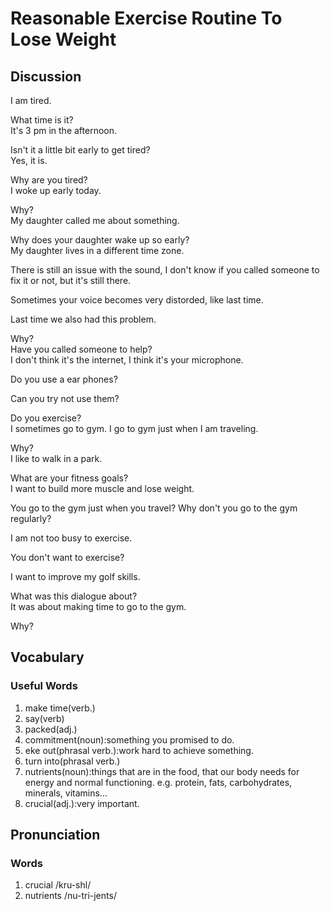 # Reasonable Exercise Routine To Lose Weight
## Discussion
I am tired.  

What time is it?  
It's 3 pm in the afternoon.  

Isn't it a little bit early to get tired?  
Yes, it is.  

Why are you tired?  
I woke up early today.  

Why?  
My daughter called me about something.  

Why does your daughter wake up so early?  
My daughter lives in a different time zone.  

There is still an issue with the sound, I don't know if you called someone to fix it or not, but it's still there.  

Sometimes your voice becomes very distorded, like last time.  

Last time we also had this problem.  

Why?  
Have you called someone to help?  
I don't think it's the internet, I think it's your microphone.  

Do you use a ear phones?  

Can you try not use them?  

Do you exercise?  
I sometimes go to gym. I go to gym just when I am traveling.  

Why?  
I like to walk in a park.  

What are your fitness goals?  
I want to build more muscle and lose weight.  

You go to the gym just when you travel? Why don't you go to the gym regularly?  

I am not too busy to exercise.  

You don't want to exercise?  

I want to improve my golf skills.  

What was this dialogue about?   
It was about making time to go to the gym.  

Why?  


## Vocabulary
### Useful Words
1. make time(verb.)
1. say(verb)
1. packed(adj.)
1. commitment(noun):something you promised to do.
1. eke out(phrasal verb.):work hard to achieve something.
1. turn into(phrasal verb.)
1. nutrients(noun):things that are in the food, that our body needs for energy and normal functioning. e.g. protein, fats, carbohydrates, minerals, vitamins...
1. crucial(adj.):very important.

## Pronunciation
### Words
1. crucial /kru-shl/
1. nutrients /nu-tri-jents/
